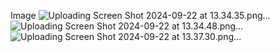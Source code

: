 Image
![Uploading Screen Shot 2024-09-22 at 13.34.35.png…]()
![Uploading Screen Shot 2024-09-22 at 13.34.48.png…]()
![Uploading Screen Shot 2024-09-22 at 13.37.30.png…]()
